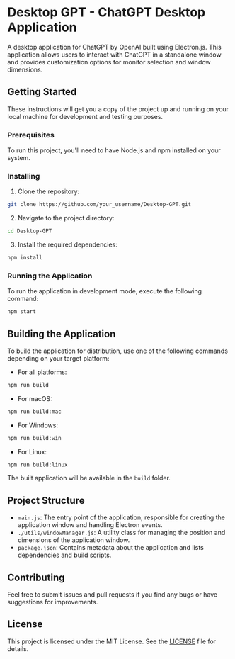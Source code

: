 # Desktop GPT - ChatGPT Desktop Application

A desktop application for ChatGPT by OpenAI built using Electron.js. This application allows users to interact with ChatGPT in a standalone window and provides customization options for monitor selection and window dimensions.

## Getting Started

These instructions will get you a copy of the project up and running on your local machine for development and testing purposes.

### Prerequisites

To run this project, you'll need to have Node.js and npm installed on your system.

### Installing

1. Clone the repository:

```bash
git clone https://github.com/your_username/Desktop-GPT.git
```

2. Navigate to the project directory:

```bash
cd Desktop-GPT
```

3. Install the required dependencies:

```bash
npm install
```

### Running the Application

To run the application in development mode, execute the following command:

```bash
npm start
```

## Building the Application

To build the application for distribution, use one of the following commands depending on your target platform:

- For all platforms:

```bash
npm run build
```

- For macOS:

```bash
npm run build:mac
```

- For Windows:

```bash
npm run build:win
```

- For Linux:

```bash
npm run build:linux
```

The built application will be available in the `build` folder.

## Project Structure

- `main.js`: The entry point of the application, responsible for creating the application window and handling Electron events.
- `./utils/windowManager.js`: A utility class for managing the position and dimensions of the application window.
- `package.json`: Contains metadata about the application and lists dependencies and build scripts.

## Contributing

Feel free to submit issues and pull requests if you find any bugs or have suggestions for improvements.

## License

This project is licensed under the MIT License. See the [LICENSE](LICENSE) file for details.
